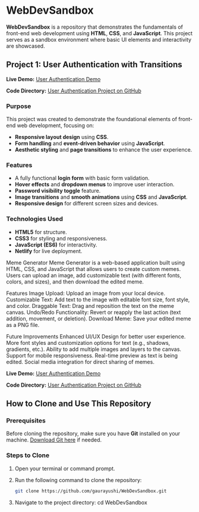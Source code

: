 # WebDevSandbox

**WebDevSandbox** is a repository that demonstrates the fundamentals of front-end web development using **HTML**, **CSS**, and **JavaScript**. This project serves as a sandbox environment where basic UI elements and interactivity are showcased.

## Project 1: User Authentication with Transitions


**Live Demo:** [User Authentication Demo](https://66df25d7ac854a3a2aeeaeda--genuine-pixie-506c57.netlify.app/)

**Code Directory:** [User Authentication Project on GitHub](https://github.com/gaurayushi/WebDevSandbox/tree/master)


### Purpose

This project was created to demonstrate the foundational elements of front-end web development, focusing on:

- **Responsive layout design** using **CSS**.
- **Form handling** and **event-driven behavior** using **JavaScript**.
- **Aesthetic styling** and **page transitions** to enhance the user experience.

### Features

- A fully functional **login form** with basic form validation.
- **Hover effects** and **dropdown menus** to improve user interaction.
- **Password visibility toggle** feature.
- **Image transitions** and **smooth animations** using **CSS** and **JavaScript**.
- **Responsive design** for different screen sizes and devices.

### Technologies Used

- **HTML5** for structure.
- **CSS3** for styling and responsiveness.
- **JavaScript (ES6)** for interactivity.
- **Netlify** for live deployment.





Meme Generator
Meme Generator is a web-based application built using HTML, CSS, and JavaScript that allows users to create custom memes. Users can upload an image, add customizable text (with different fonts, colors, and sizes), and then download the edited meme.

Features
Image Upload: Upload an image from your local device.
Customizable Text: Add text to the image with editable font size, font style, and color.
Draggable Text: Drag and reposition the text on the meme canvas.
Undo/Redo Functionality: Revert or reapply the last action (text addition, movement, or deletion).
Download Meme: Save your edited meme as a PNG file.



Future Improvements
Enhanced UI/UX Design for better user experience.
More font styles and customization options for text (e.g., shadows, gradients, etc.).
Ability to add multiple images and layers to the canvas.
Support for mobile responsiveness.
Real-time preview as text is being edited.
Social media integration for direct sharing of memes.




**Live Demo:** [User Authentication Demo](https://66e09d48d438b6009e5cd31e--courageous-conkies-c1374b.netlify.app/)

**Code Directory:** [User Authentication Project on GitHub](https://github.com/gaurayushi/WebDevSandbox/tree/master/memeGenrator)













## How to Clone and Use This Repository

### Prerequisites

Before cloning the repository, make sure you have **Git** installed on your machine. [Download Git here](https://git-scm.com/downloads) if needed.

### Steps to Clone

1. Open your terminal or command prompt.
2. Run the following command to clone the repository:

   ```bash
   git clone https://github.com/gaurayushi/WebDevSandbox.git
3.  Navigate to the project directory:
   cd WebDevSandbox

